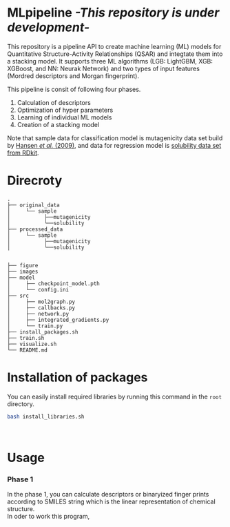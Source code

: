 # MLpipeline *-This repository is under development-*
This repository is a pipeline API to create machine learning (ML) models for Quantitative Structure-Activity Relationships (QSAR) and integtate them into a stacking model. It supports three ML algorithms (LGB: LightGBM, XGB: XGBoost, and NN: Neurak Network) and two types of input features (Mordred descriptors and Morgan fingerprint).  

This pipeline is consit of following four phases.  
1. Calculation of descriptors  
2. Optimization of hyper parameters  
3. Learning of individual ML models   
4. Creation of a stacking model  

Note that sample data for classification model is mutagenicity data set build by [Hansen *et al.* (2009)](https://pubs.acs.org/doi/10.1021/ci900161g), and data for regression model is [solubility data set from RDkit](https://github.com/rdkit/rdkit/tree/master/Docs/Book/data).  

# Direcroty
```
.
├── original_data
│     └── sample
│           ├──mutagenicity
│           └──solubility
├── processed_data
│     └── sample
│           ├──mutagenicity
│           └──solubility


├── figure
├── images
├── model
│     ├── checkpoint_model.pth
│     └── config.ini
├── src
│     ├── mol2graph.py
│     ├── callbacks.py
│     ├── network.py
│     ├── integrated_gradients.py
│     └── train.py
├── install_packages.sh
├── train.sh
├── visualize.sh
└── README.md
```

# Installation of packages
You can easily install required libraries by running this command in the ```root``` directory.  
```bash
bash install_libraries.sh
```

<br>

# Usage
### Phase 1
In the phase 1, you can calculate descriptors or binaryized finger prints according to SMILES string which is the linear representation of chemical structure.  
In oder to work this program, 